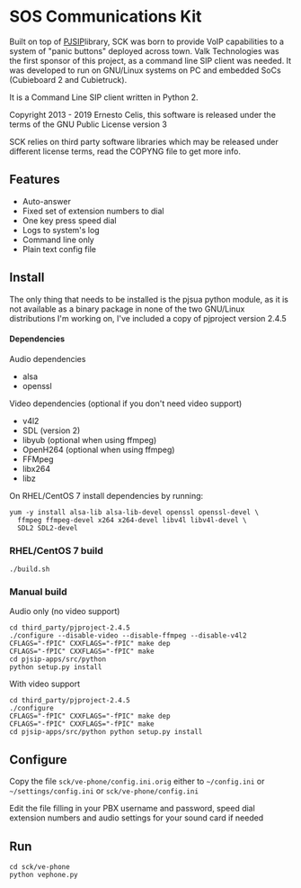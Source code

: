 SOS Communications Kit
======================

Built on top of [PJSIP](https://www.pjsip.org/)library, SCK was born to
provide VoIP capabilities to a system of "panic buttons" deployed across
town. Valk Technologies was the first sponsor of this project, as a
command line SIP client was needed. It was developed to run on GNU/Linux
systems on PC and embedded SoCs (Cubieboard 2 and Cubietruck).

It is a Command Line SIP client written in Python 2.

Copyright 2013 - 2019 Ernesto Celis, this software is released under the
terms of the GNU Public License version 3

SCK relies on third party software libraries which may be released
under different license terms, read the COPYNG file to get more info.


Features
--------

* Auto-answer
* Fixed set of extension numbers to dial
* One key press speed dial
* Logs to system's log
* Command line only
* Plain text config file


Install
-------

The only thing that needs to be installed is the pjsua python module, as
it is not available as a binary package in none of the two GNU/Linux
distributions I'm working on, I've included a copy of pjproject
version 2.4.5

#### Dependencies

Audio dependencies

* alsa
* openssl

Video dependencies (optional if you don't need video support)

* v4l2
* SDL (version 2)
* libyub (optional when using ffmpeg)
* OpenH264 (optional when using ffmpeg)
* FFMpeg
* libx264
* libz

On RHEL/CentOS 7 install dependencies by running:


    yum -y install alsa-lib alsa-lib-devel openssl openssl-devel \
      ffmpeg ffmpeg-devel x264 x264-devel libv4l libv4l-devel \
      SDL2 SDL2-devel


### RHEL/CentOS 7 build


    ./build.sh


### Manual build

Audio only (no video support)


    cd third_party/pjproject-2.4.5
    ./configure --disable-video --disable-ffmpeg --disable-v4l2
    CFLAGS="-fPIC" CXXFLAGS="-fPIC" make dep
    CFLAGS="-fPIC" CXXFLAGS="-fPIC" make
    cd pjsip-apps/src/python
    python setup.py install


With video support


    cd third_party/pjproject-2.4.5
    ./configure
    CFLAGS="-fPIC" CXXFLAGS="-fPIC" make dep
    CFLAGS="-fPIC" CXXFLAGS="-fPIC" make
    cd pjsip-apps/src/python python setup.py install


Configure
---------

Copy the file `sck/ve-phone/config.ini.orig` either to `~/config.ini` or
`~/settings/config.ini` or `sck/ve-phone/config.ini`

Edit the file filling in your PBX username and password, speed dial
extension numbers and audio settings for your sound card if needed


Run
---


    cd sck/ve-phone
    python vephone.py



